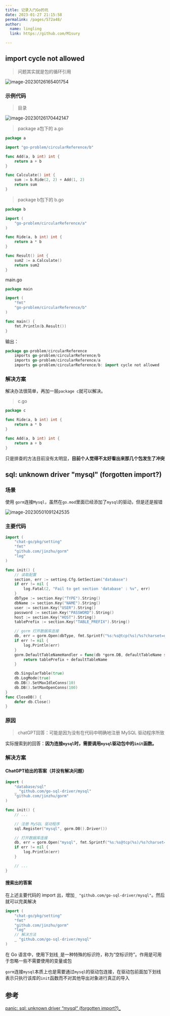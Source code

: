 ```yaml
---
title: 记录入门Go的坑
date: 2023-01-27 21:15:58
permalink: /pages/572a48/
author: 
  name: lingling
  link: https://github.com/M1sury

---
```


## import cycle not allowed

> 问题其实就是包的循环引用

![image-20230126165401754](https://cdn.staticaly.com/gh/M1sury/image-store@master/image-20230126165401754.png)

### 示例代码

> 目录

![image-20230126170442147](https://cdn.staticaly.com/gh/M1sury/image-store@master/image-20230126170442147.png)

> package a包下的 a.go

```go
package a

import "go-problem/circularReference/b"

func Add(a, b int) int {
	return a + b
}

func Calculate() int {
	sum := b.Ride(2, 2) + Add(1, 2)
	return sum
}
```

> package b包下的 b.go

```go
package b

import (
	"go-problem/circularReference/a"
)

func Ride(a, b int) int {
	return a * b
}

func Result() int {
	sum2 := a.Calculate()
	return sum2
}
```

main.go

```go
package main

import (
	"fmt"
	"go-problem/circularReference/b"
)

func main() {
	fmt.Println(b.Result())
}
```

输出：

```go
package go-problem/circularReference
	imports go-problem/circularReference/b
	imports go-problem/circularReference/a
	imports go-problem/circularReference/b: import cycle not allowed
```

### 解决方案

解决办法很简单，再加一层`package c`就可以解决。

> c.go

```go
package c

func Ride(a, b int) int {
	return a * b
}

func Add(a, b int) int {
	return a + b
}
```

只是排查的方法目前没有太明显，**目前个人觉得不太好看出来那几个包发生了冲突**



## sql: unknown driver "mysql" (forgotten import?)

### 场景

使用 `gorm`连接`Mysql`，虽然在`go.mod`里面已经添加了`mysql`的驱动，但是还是报错

![image-20230501091242535](https://cdn.staticaly.com/gh/M1sury/image-store@master/image-20230501091242535.png)

### 主要代码

```go
import (
	"chat-go/pkg/setting"
	"fmt"
	"github.com/jinzhu/gorm"
	"log"
)

func init() {
    // 读取配置
	section, err := setting.Cfg.GetSection("database")
	if err != nil {
		log.Fatal(2, "Fail to get section 'database' : %v", err)
	}
	dbType := section.Key("TYPE").String()
	dbName := section.Key("NAME").String()
	user := section.Key("USER").String()
	password := section.Key("PASSWORD").String()
	host := section.Key("HOST").String()
	tablePrefix := section.Key("TABLE_PREFIX").String()

    // gorm 打开数据库连接
	db, err = gorm.Open(dbType, fmt.Sprintf("%s:%s@tcp(%s)/%s?charset=utf8&parseTime=True&loc=Local", user, password, host, dbName))
	if err != nil {
		log.Println(err)
	}
	gorm.DefaultTableNameHandler = func(db *gorm.DB, defaultTableName string) string {
		return tablePrefix + defaultTableName
	}

	db.SingularTable(true)
	db.LogMode(true)
	db.DB().SetMaxIdleConns(10)
	db.DB().SetMaxOpenConns(100)
}
func CloseDB() {
	defer db.Close()
}
```

### 原因

> chatGPT回答：可能是因为没有在代码中明确地注册 MySQL 驱动程序所致

实际搜索到的回答：**因为连接`mysql`时，需要调用`mysql`驱动包中的`init`函数。**

### 解决方案

#### ChatGPT给出的答案（并没有解决问题）

```go
import (
    "database/sql"
    _ "github.com/go-sql-driver/mysql"
    "github.com/jinzhu/gorm"
)

func init() {
    // ...

    // 注册 MySQL 驱动程序
    sql.Register("mysql", gorm.DB().Driver())

    // 打开数据库连接
    db, err = gorm.Open("mysql", fmt.Sprintf("%s:%s@tcp(%s)/%s?charset=utf8&parseTime=True&loc=Local", user, password, host, dbName))
    if err != nil {
        log.Println(err)
    }

    // ...
}
```

#### 搜索出的答案

在上述主要代码的 import 出，增加`_ "github.com/go-sql-driver/mysql"`。然后就可以完美解决

```go
import (
	"chat-go/pkg/setting"
	"fmt"
	"github.com/jinzhu/gorm"
	"log"
    // 解决方法
    _ "github.com/go-sql-driver/mysql"
)
```

在 Go 语言中，使用下划线`_`是一种特殊的标识符，称为“空标识符”。作用是可用于忽略一些不需要使用的变量或包

`gorm`连接`mysql`本质上也是需要通过`mysql`的驱动包连接，在驱动包前面加下划线表示只执行该库的`init`函数而不对其他导出对象进行真正的导入





## 参考

[panic: sql: unknown driver “mysql“ (forgotten import?)_](https://blog.csdn.net/qq_45701131/article/details/113838090)